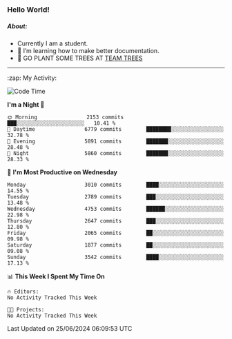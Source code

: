 ### Hello World!

##### About:
- Currently I am a student.
- 🌱 I’m learning how to make better documentation.
- 🌱 GO PLANT SOME TREES AT [TEAM TREES](https://teamtrees.org/)

---
  <summary>:zap: My Activity:</summary>
  
<!--START_SECTION:waka-->
![Code Time](http://img.shields.io/badge/Code%20Time-1%2C377%20hrs%2025%20mins-blue)

**I'm a Night 🦉** 

```text
🌞 Morning                2153 commits        ███░░░░░░░░░░░░░░░░░░░░░░   10.41 % 
🌆 Daytime                6779 commits        ████████░░░░░░░░░░░░░░░░░   32.78 % 
🌃 Evening                5891 commits        ███████░░░░░░░░░░░░░░░░░░   28.48 % 
🌙 Night                  5860 commits        ███████░░░░░░░░░░░░░░░░░░   28.33 % 
```
📅 **I'm Most Productive on Wednesday** 

```text
Monday                   3010 commits        ████░░░░░░░░░░░░░░░░░░░░░   14.55 % 
Tuesday                  2789 commits        ███░░░░░░░░░░░░░░░░░░░░░░   13.48 % 
Wednesday                4753 commits        ██████░░░░░░░░░░░░░░░░░░░   22.98 % 
Thursday                 2647 commits        ███░░░░░░░░░░░░░░░░░░░░░░   12.80 % 
Friday                   2065 commits        ██░░░░░░░░░░░░░░░░░░░░░░░   09.98 % 
Saturday                 1877 commits        ██░░░░░░░░░░░░░░░░░░░░░░░   09.08 % 
Sunday                   3542 commits        ████░░░░░░░░░░░░░░░░░░░░░   17.13 % 
```


📊 **This Week I Spent My Time On** 

```text
🔥 Editors: 
No Activity Tracked This Week

🐱‍💻 Projects: 
No Activity Tracked This Week
```


 Last Updated on 25/06/2024 06:09:53 UTC
<!--END_SECTION:waka-->
